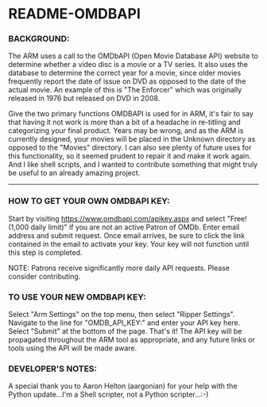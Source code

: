 # README-OMDBAPI

### BACKGROUND:

The ARM uses a call to the OMDbAPI (Open Movie Database API) website to determine whether a video disc
is a movie or a TV series. It also uses the database to determine the correct year for a movie, since
older movies frequently report the date of issue on DVD as opposed to the date of the actual movie. An
example of this is "The Enforcer" which was originally released in 1976 but released on DVD in 2008.

Give the two primary functions OMDBAPI is used for in ARM, it's fair to say that having it not work is
more than a bit of a headache in re-titling and categorizing your final product. Years may be
wrong, and as the ARM is currently designed, your movies will be placed in the Unknown directory as
opposed to the "Movies" directory. I can also see plenty of future uses for this functionality, so it
seemed prudent to repair it and make it work again. And I like shell scripts, and I wanted to
contribute something that might truly be useful to an already amazing project.

---

### HOW TO GET YOUR OWN OMDBAPI KEY:

Start by visiting https://www.omdbapi.com/apikey.aspx and select "Free! (1,000 daily limit)" if you are not an active Patron of OMDb.
Enter email address and submit request. Once email arrives, be sure to click the link contained in the
email to activate your key. Your key will not function until this step is completed.

NOTE: Patrons receive significantly more daily API requests. Please consider contributing.

### TO USE YOUR NEW OMDBAPI KEY:

Select "Arm Settings" on the top menu, then select "Ripper Settings".  Navigate to the line for
"OMDB_API_KEY:" and enter your API key here. Select "Submit" at the bottom of the page.
That's it! The API key will be propagated throughout the ARM tool as appropriate, and any future
links or tools using the API will be made aware.

### DEVELOPER'S NOTES:

A special thank you to Aaron Helton (aargonian) for your help with the Python update...I'm a
Shell scripter, not a Python scripter...:-)
